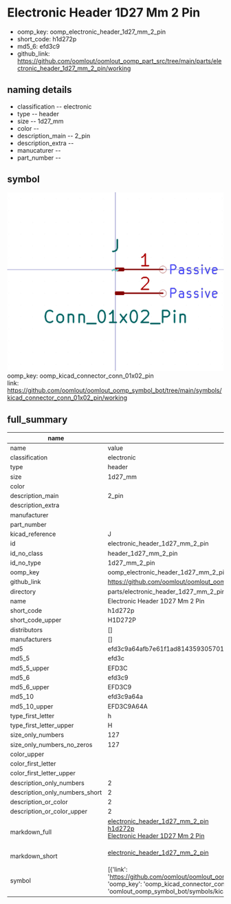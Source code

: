 # Electronic Header 1D27 Mm 2 Pin

  
* oomp_key: oomp_electronic_header_1d27_mm_2_pin 
* short_code: h1d272p
* md5_6: efd3c9  
* github_link: https://github.com/oomlout/oomlout_oomp_part_src/tree/main/parts/electronic_header_1d27_mm_2_pin/working  
## naming details
* classification -- electronic
* type -- header
* size -- 1d27_mm
* color -- 
* description_main -- 2_pin
* description_extra -- 
* manucaturer -- 
* part_number -- 



## symbol

![](symbol/0/working/working_600.png)  
oomp_key: oomp_kicad_connector_conn_01x02_pin  
link: https://github.com/oomlout/oomlout_oomp_symbol_bot/tree/main/symbols/kicad_connector_conn_01x02_pin/working  


## full_summary
| name | value | 
| --- | --- | 
| name | value | 
| classification | electronic | 
| type | header | 
| size | 1d27_mm | 
| color |  | 
| description_main | 2_pin | 
| description_extra |  | 
| manufacturer |  | 
| part_number |  | 
| kicad_reference | J | 
| id | electronic_header_1d27_mm_2_pin | 
| id_no_class | header_1d27_mm_2_pin | 
| id_no_type | 1d27_mm_2_pin | 
| oomp_key | oomp_electronic_header_1d27_mm_2_pin | 
| github_link | https://github.com/oomlout/oomlout_oomp_part_src/tree/main/parts/electronic_header_1d27_mm_2_pin/working | 
| directory | parts/electronic_header_1d27_mm_2_pin | 
| name | Electronic Header 1D27 Mm 2 Pin | 
| short_code | h1d272p | 
| short_code_upper | H1D272P | 
| distributors | [] | 
| manufacturers | [] | 
| md5 | efd3c9a64afb7e61f1ad814359305701 | 
| md5_5 | efd3c | 
| md5_5_upper | EFD3C | 
| md5_6 | efd3c9 | 
| md5_6_upper | EFD3C9 | 
| md5_10 | efd3c9a64a | 
| md5_10_upper | EFD3C9A64A | 
| type_first_letter | h | 
| type_first_letter_upper | H | 
| size_only_numbers | 127 | 
| size_only_numbers_no_zeros | 127 | 
| color_upper |  | 
| color_first_letter |  | 
| color_first_letter_upper |  | 
| description_only_numbers | 2 | 
| description_only_numbers_short | 2 | 
| description_or_color | 2 | 
| description_or_color_upper | 2 | 
| markdown_full | [electronic_header_1d27_mm_2_pin](https://github.com/oomlout/oomlout_oomp_part_src/tree/main/parts/electronic_header_1d27_mm_2_pin/working)<br>[h1d272p](https://github.com/oomlout/oomlout_oomp_part_src/tree/main/parts/electronic_header_1d27_mm_2_pin/working)<br>[Electronic Header 1D27 Mm 2 Pin](https://github.com/oomlout/oomlout_oomp_part_src/tree/main/parts/electronic_header_1d27_mm_2_pin/working)<br><br> | 
| markdown_short | [electronic_header_1d27_mm_2_pin](https://github.com/oomlout/oomlout_oomp_part_src/tree/main/parts/electronic_header_1d27_mm_2_pin/working)<br><br> | 
| symbol | [{'link': 'https://github.com/oomlout/oomlout_oomp_symbol_bot/tree/main/symbols/kicad_connector_conn_01x02_pin', 'oomp_key': 'oomp_kicad_connector_conn_01x02_pin', 'directory': 'oomlout_oomp_symbol_bot/symbols/kicad_connector_conn_01x02_pin//working/working.kicad_sym'}] | 

